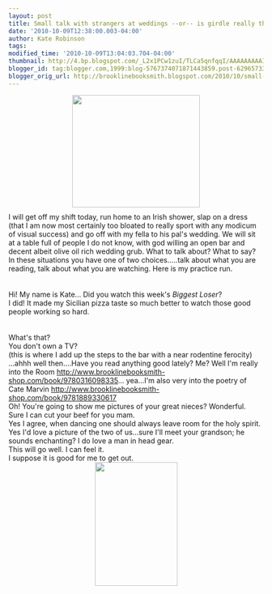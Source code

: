 ```yaml
---
layout: post
title: Small talk with strangers at weddings --or-- is girdle really the right word?
date: '2010-10-09T12:38:00.003-04:00'
author: Kate Robinson
tags: 
modified_time: '2010-10-09T13:04:03.704-04:00'
thumbnail: http://4.bp.blogspot.com/_L2x1PCw1zuI/TLCa5qnfqqI/AAAAAAAAAIw/9_VPGBT81A4/s72-c/080828_b_muppets.jpg
blogger_id: tag:blogger.com,1999:blog-5767374071871443859.post-6296573361738443222
blogger_orig_url: http://brooklinebooksmith.blogspot.com/2010/10/small-talk-with-strangers-at-weddings.html
---
```


<div><a href="http://4.bp.blogspot.com/_L2x1PCw1zuI/TLCa5qnfqqI/AAAAAAAAAIw/9_VPGBT81A4/s1600/080828_b_muppets.jpg"><img style="TEXT-ALIGN: center; MARGIN: 0px auto 10px; WIDTH: 252px; DISPLAY: block; HEIGHT: 222px; CURSOR: hand" id="BLOGGER_PHOTO_ID_5526087058266761890" border="0" alt="" src="http://4.bp.blogspot.com/_L2x1PCw1zuI/TLCa5qnfqqI/AAAAAAAAAIw/9_VPGBT81A4/s400/080828_b_muppets.jpg" /></a> I will get off my shift today, run home to an <span id="SPELLING_ERROR_0" class="blsp-spelling-corrected">Irish</span> shower, slap on a dress (that I am now most certainly too bloated to really sport with any modicum of visual <span id="SPELLING_ERROR_1" class="blsp-spelling-corrected">success</span>) and go off with my fella to his pal's wedding. We will sit at a table full of people I do not know, with god willing an open bar and decent albeit olive oil rich wedding grub. What to talk about? What to say? In these situations you have one of two choices.....talk about what you are reading, talk about what you are watching. Here is my practice run.</div><br /><div></div><br /><div>Hi! My name is Kate... Did you watch this week's <em>Biggest Loser</em>?</div><div> I did! It made my Sicilian pizza taste so much better to watch those good people working so hard.<br /><br /></div><div></div><div><br /></div><div>What's that? </div><div> </div><div>You don't own a TV? </div><div>(this is where I add up the steps to the bar with a near <span id="SPELLING_ERROR_2" class="blsp-spelling-error">rodentine</span> ferocity)</div><div> </div><div>...<span id="SPELLING_ERROR_3" class="blsp-spelling-error">ahhh</span> well then....Have you read anything good lately? Me? Well I'm really into the Room <a href="http://www.brooklinebooksmith-shop.com/book/9780316098335">http://www.brooklinebooksmith-shop.com/book/9780316098335</a>... yea...I'm also very into the poetry of Cate Marvin <a href="http://www.brooklinebooksmith-shop.com/book/9781889330617">http://www.brooklinebooksmith-shop.com/book/9781889330617</a> </div><div> </div><div>Oh! You're going to show me pictures of your great <span id="SPELLING_ERROR_4" class="blsp-spelling-corrected">nieces</span>? Wonderful.</div><div>Sure I can cut your beef for you mam.</div><div> </div><div>Yes I agree, when dancing one should always leave room for the holy spirit.</div><div>Yes I'd love a picture of the two of us...sure I'll meet your grandson; he sounds enchanting? I do love a man in head gear.</div><div> </div><div>This will go well. I can feel it.</div><div>I suppose it is good for me to get out. </div><div> </div><div><img style="TEXT-ALIGN: center; MARGIN: 0px auto 10px; WIDTH: 163px; DISPLAY: block; HEIGHT: 244px; CURSOR: hand" id="BLOGGER_PHOTO_ID_5526090474330265506" border="0" alt="" src="http://1.bp.blogspot.com/_L2x1PCw1zuI/TLCeAgcgF6I/AAAAAAAAAI4/UsOpqA7mV2M/s400/11.jpg" /></div>